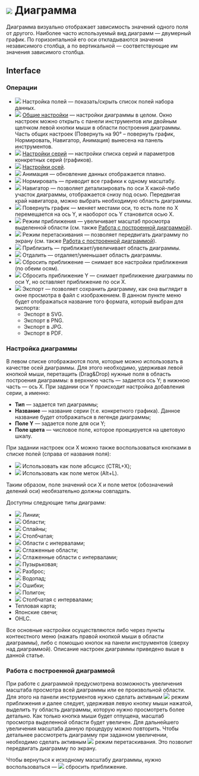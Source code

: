 # ![](../../images/icons/view_types/chart_default.svg) Диаграмма

Диаграмма визуально отображает зависимость значений одного поля от другого. Наиболее часто используемый вид диаграмм — двумерный график. По горизонтальной его оси откладываются значения независимого столбца, а по вертикальной — соответствующие им значения зависимого столбца.

## Interface

### Операции

* ![](../../images/icons/toolbar-controls/fields-list_default.svg) Настройка полей — показать/скрыть список полей набора данных.
* ![](../../images/icons/toolbar-controls/setup_default.svg) [Общие настройки](./general-settings.md) — настройки диаграммы в целом. Окно настроек можно открыть с панели инструментов или двойным щелчком левой кнопки мыши в области построения диаграммы. Часть общих настроек (Повернуть на 90° – повернуть график, Нормировать, Навигатор, Анимация) вынесена на панель инструментов.
* ![](../../images/icons/toolbar-controls/chart_default.svg) [Настройки серий](./series-settings.md) — настройки списка серий и параметров конкретных серий (графиков).
* ![](../../images/icons/toolbar-controls/axis_default.svg) [Настройки осей](./axis-settings.md).
* ![](../../images/icons/toolbar-controls/animate_default.svg) Анимация — обновление данных отображается плавно.
* ![](../../images/icons/toolbar-controls/normalize_default.svg) Нормировать — приводит все графики к одному масштабу.
* ![](../../images/icons/toolbar-controls/telescope_default.svg) Навигатор — позволяет детализировать по оси X какой-либо участок диаграммы, отображается снизу под осью. Передвигая край навигатора, можно выбрать необходимую область диаграммы.
* ![](../../images/icons/toolbar-controls/rotate-chart-clockwise_default.svg) Повернуть график — меняет местами оси, то есть поле по X перемещается на ось Y, и наоборот ось Y становится осью X.
* ![](../../images/icons/toolbar-controls/cursor_default.svg) Режим приближения — увеличивает масштаб просмотра выделенной области (см. также [Работа с построенной диаграммой](#rabota-s-postroennoy-diagrammoy)).
* ![](../../images/icons/toolbar-controls/hand_default.svg) Режим перетаскивания — позволяет передвигать диаграмму по экрану (см. также [Работа с построенной диаграммой](#rabota-s-postroennoy-diagrammoy)).
* ![](../../images/icons/toolbar-controls/zoom-in_default.svg) Приблизить — приближает/увеличивает область диаграммы.
* ![](../../images/icons/toolbar-controls/zoom-out_default.svg) Отдалить — отдаляет/уменьшает область диаграммы.
* ![](../../images/icons/toolbar-controls/zoom-zone_default.svg) Сбросить приближение — снимает все настройки приближения (по обеим осям).
* ![](../../images/icons/toolbar-controls/zoom-vert_default.svg) Сбросить приближение Y — снимает приближение диаграммы по оси Y, но оставляет приближение по оси X.
* ![](../../images/icons/toolbar-controls/import_default.svg) Экспорт — позволяет сохранить диаграмму, как она выглядит в окне просмотра в файл с изображением. В данном пункте меню будет отображаться название того формата, который выбран для экспорта:
   * Экспорт в SVG.
   * Экспорт в PNG.
   * Экспорт в JPG.
   * Экспорт в PDF.

### Настройка диаграммы

В левом списке отображаются поля, которые можно использовать в качестве осей диаграммы. Для этого необходимо, удерживая левой кнопкой мыши, перетащить (Drag&Drop) нужные поля в область построения диаграммы: в верхнюю часть — задается ось Y; в нижнюю часть — ось X. При задании оси Y происходит настройка добавления серии, а именно:

* **Тип** — задается тип диаграммы;
* **Название** — название серии (т.е. конкретного графика). Данное название будет отображаться в легенде диаграммы;
* **Поле Y** — задается поле для оси Y;
* **Поле цвета** — числовое поле, которое проецируется на цветовую шкалу.

При задании настроек оси X можно также воспользоваться кнопками в списке полей (справа от названия поля):

* ![](../../images/icons/icons/icon1.svg) Использовать как поле абсцисс (CTRL+X);
* ![](../../images/icons/icons/icon2.svg) Использовать как поле меток (Alt+L).

Таким образом, поле значений оси X и поле меток (обозначений делений оси) необязательно должны совпадать.

Доступны следующие типы диаграмм:

* ![](../../images/icons/series_18/d1.svg) Линии;
* ![](../../images/icons/series_18/d2.svg) Области;
* ![](../../images/icons/series_18/d3.svg) Сплайны;
* ![](../../images/icons/series_18/d4.svg) Столбчатая;
* ![](../../images/icons/series_18/d7.svg) Области с интервалами;
* ![](../../images/icons/series_18/d5.svg) Сглаженные области;
* ![](../../images/icons/series_18/d8.svg) Сглаженные области с интервалами;
* ![](../../images/icons/series_18/d9.svg) Пузырьковая;
* ![](../../images/icons/series_18/d6.svg) Разброс;
* ![](../../images/icons/series_18/d10.svg) Водопад;
* ![](../../images/icons/series_18/d11.svg) Ошибки;
* ![](../../images/icons/series_18/d12.svg) Полигон;
* ![](../../images/icons/series_18/d13.svg) Столбчатая с интервалами;
* Тепловая карта;
* Японские свечи;
* OHLC.

Все основные настройки осуществляются либо через пункты контекстного меню (нажать правой кнопкой мыши в области диаграммы), либо с помощью кнопок на панели инструментов (сверху над диаграммой). Описание настроек диаграммы приведено выше в данной статье.

### Работа с построенной диаграммой

При работе с диаграммой предусмотрена возможность увеличения масштаба просмотра всей диаграммы или ее произвольной области. Для этого на панели инструментов нужно сделать активным ![](../../images/icons/toolbar-controls/cursor_default.svg) режим приближения и далее следует, удерживая левую кнопку мыши нажатой, выделить ту область диаграммы, которую нужно просмотреть более детально. Как только кнопка мыши будет отпущена, масштаб просмотра выделенной области будет увеличен. Для дальнейшего увеличения масштаба данную процедуру можно повторить. Чтобы детальнее рассмотреть диаграмму при заданном увеличении, необходимо сделать активным ![](../../images/icons/toolbar-controls/hand_default.svg) режим перетаскивания. Это позволит передвигать диаграмму по экрану.

Чтобы вернуться к исходному масштабу диаграммы, нужно воспользоваться — ![](../../images/icons/toolbar-controls/zoom-zone_default.svg) сбросить приближение.